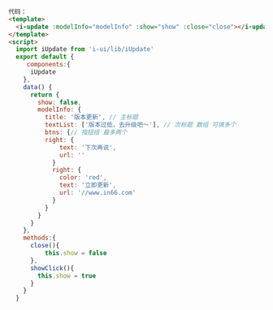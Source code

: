 <template>
<i-button type="primary" @click="showClick">click me</i-button>
<i-update :modelInfo="modelInfo" :show="show" :close="close"></i-update>
 
</template>
<script>
  import iUpdate from 'i-ui/lib/iUpdate'
  export default {
     components:{
      iUpdate
    },
    data() {
      return {
        show: false,
        modelInfo: {
          title: '版本更新',
          textList: ['版本过低，去升级吧～'],
          btns: {
            right: {
              color: 'red',
              text: '立即更新',
              url: '//www.in66.com'
            }
          }
        }
      }
    },
    methods:{
      close(){
          this.show = false
      },  
      showClick(){
        this.show = true
      }
    }
  }

</script>

```html
代码：
<template>
  <i-update :modelInfo="modelInfo" :show="show" :close="close"></i-update>
</template>
<script>
  import iUpdate from 'i-ui/lib/iUpdate'
  export default {
     components:{
      iUpdate
    },
    data() {
      return {
        show: false,
        modelInfo: {
          title: '版本更新', // 主标题
          textList: ['版本过低，去升级吧～'], // 次标题 数组 可填多个
          btns: {// 按钮组 最多两个
          right: {
              text: '下次再说',
              url: ''
            }
            right: {
              color: 'red',
              text: '立即更新',
              url: '//www.in66.com'
            }
          }
        }
      }
    },
    methods:{
      close(){
          this.show = false
      },  
      showClick(){
        this.show = true
      }
    }
  }
```
